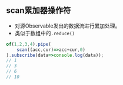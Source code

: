 ## scan累加器操作符
- 对源Observable发出的数据流进行累加处理。
- 类似于数组中的`.reduce()`
```js
of(1,2,3,4).pipe(
    scan((acc,cur)=>acc+cur,0)
).subscribe(data=>console.log(data));
// 1
// 3
// 6
// 10
```